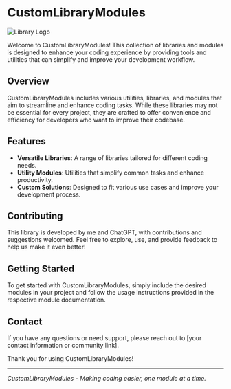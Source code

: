 # CustomLibraryModules

![Library Logo](https://www.google.com/url?sa=i&url=https%3A%2F%2Fsoundcloud.com%2Fjusbetter-danyiu%2Fosamason-mind-games-unreleased&psig=AOvVaw1gWhUG_tNAqSnlTDyalEhx&ust=1723647677854000&source=images&cd=vfe&opi=89978449&ved=0CBQQjRxqFwoTCNCnuI6e8ocDFQAAAAAdAAAAABAE)

Welcome to CustomLibraryModules! This collection of libraries and modules is designed to enhance your coding experience by providing tools and utilities that can simplify and improve your development workflow.

## Overview

CustomLibraryModules includes various utilities, libraries, and modules that aim to streamline and enhance coding tasks. While these libraries may not be essential for every project, they are crafted to offer convenience and efficiency for developers who want to improve their codebase.

## Features

- **Versatile Libraries**: A range of libraries tailored for different coding needs.
- **Utility Modules**: Utilities that simplify common tasks and enhance productivity.
- **Custom Solutions**: Designed to fit various use cases and improve your development process.

## Contributing

This library is developed by me and ChatGPT, with contributions and suggestions welcomed. Feel free to explore, use, and provide feedback to help us make it even better!

## Getting Started

To get started with CustomLibraryModules, simply include the desired modules in your project and follow the usage instructions provided in the respective module documentation.

## Contact

If you have any questions or need support, please reach out to [your contact information or community link].

Thank you for using CustomLibraryModules!

---

*CustomLibraryModules - Making coding easier, one module at a time.*
